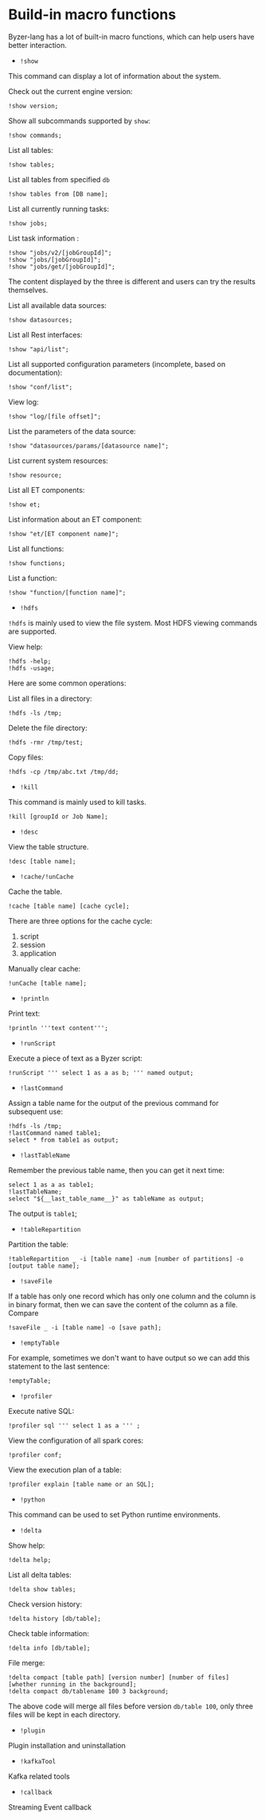 # Build-in macro functions


Byzer-lang has a lot of built-in macro functions, which can help users have better interaction.

- `!show`

This command can display a lot of information about the system.

Check out the current engine version:

```
!show version;
```

Show all subcommands supported by `show`:

```
!show commands;
```

List all tables:

```
!show tables;
```

 List all tables from specified `db`

```
!show tables from [DB name];
```

List all currently running tasks:


```
!show jobs;
```

List task information :

```
!show "jobs/v2/[jobGroupId]";
!show "jobs/[jobGroupId]";
!show "jobs/get/[jobGroupId]";
```

The content displayed by the three is different and users can try the results themselves.

List all available data sources:

```
!show datasources;
```

List all Rest interfaces:

```
!show "api/list";
```

List all supported configuration parameters (incomplete, based on documentation):

```
!show "conf/list";
```

View log:

```
!show "log/[file offset]";
```

List the parameters of the data source:

```
!show "datasources/params/[datasource name]";
```

List current system resources:

```
!show resource;
```

List all ET components:

```
!show et;
```

List information about an ET component:

```
!show "et/[ET component name]";
```

List all functions:

```
!show functions;
```

List a function:

```
!show "function/[function name]";
```

- `!hdfs`

`!hdfs` is mainly used to view the file system. Most HDFS viewing commands are supported.

View help:

```
!hdfs -help;
!hdfs -usage;
```

Here are some common operations:

List all files in a directory:

```
!hdfs -ls /tmp;
```

Delete the file directory:


```
!hdfs -rmr /tmp/test;
```

Copy files:


```
!hdfs -cp /tmp/abc.txt /tmp/dd;
```

- `!kill`

This command is mainly used to kill tasks.

```
!kill [groupId or Job Name];
```

- `!desc`

View the table structure.

```
!desc [table name];
```


- `!cache/!unCache`

Cache the table.

```
!cache [table name] [cache cycle];
```

There are three options for the cache cycle:

1. script
2. session
3. application

Manually clear cache:

```
!unCache [table name];
```

- `!println`

Print text:

```
!println '''text content''';
```

- `!runScript`

Execute a piece of text as a Byzer script:

```
!runScript ''' select 1 as a as b; ''' named output;
```

- `!lastCommand`

Assign a table name for the output of the previous command for subsequent use:

```
!hdfs -ls /tmp;
!lastCommand named table1;
select * from table1 as output;
```

- `!lastTableName`

Remember the previous table name, then you can get it next time:

```
select 1 as a as table1;
!lastTableName;
select "${__last_table_name__}" as tableName as output;
```

The output is `table1`;

- `!tableRepartition`

Partition the table:

```
!tableRepartition _ -i [table name] -num [number of partitions] -o [output table name];
```


- `!saveFile`

If a table has only one record which has only one column and the column is in binary format, then we can save the content of the column as a file. Compare

```
!saveFile _ -i [table name] -o [save path];
```

- `!emptyTable`

For example, sometimes we don't want to have output so we can add this statement to the last sentence:

```
!emptyTable;
```

- `!profiler`

Execute native SQL:

```
!profiler sql ''' select 1 as a ''' ;
```

View the configuration of all spark cores:

```
!profiler conf;
```

View the execution plan of a table:

```
!profiler explain [table name or an SQL];
```


- `!python`

This command can be used to set Python runtime environments.


- `!delta`

Show help:

```
!delta help;
```

List all delta tables:

```
!delta show tables;
```

Check version history:

```
!delta history [db/table];
```

Check table information:

```
!delta info [db/table];
```

File merge:

```
!delta compact [table path] [version number] [number of files] [whether running in the background];
!delta compact db/tablename 100 3 background;
```

The above code will merge all files before version `db/table 100`,  only three files will be kept in each directory.


- `!plugin`

Plugin installation and uninstallation

- `!kafkaTool`

Kafka related tools

- `!callback`

Streaming Event callback